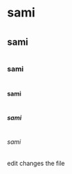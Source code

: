 # <h1>sami</h1>
# <h2>sami</h2>
# <h3>sami</h3>
# <h4>sami</h4>
# <h5>sami</h5>
# <h6>sami</h6>

edit changes the file
